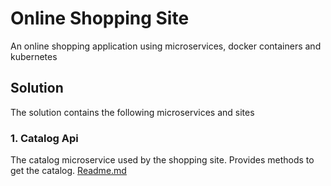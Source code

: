 # Online Shopping Site 
An online shopping application using microservices, docker containers and kubernetes

## Solution
The solution contains the following microservices and sites

### 1. Catalog Api
The catalog microservice used by the shopping site. Provides methods to get the catalog.
[Readme.md](api/catalogapi/readme.md)
